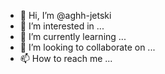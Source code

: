 - 👋 Hi, I’m @aghh-jetski
- 👀 I’m interested in ...
- 🌱 I’m currently learning ...
- 💞️ I’m looking to collaborate on ...
- 📫 How to reach me ...

<!---
aghh-jetski/aghh-jetski is a ✨ special ✨ repository because its `README.md` (this file) appears on your GitHub profile.
You can click the Preview link to take a look at your changes.
--->

